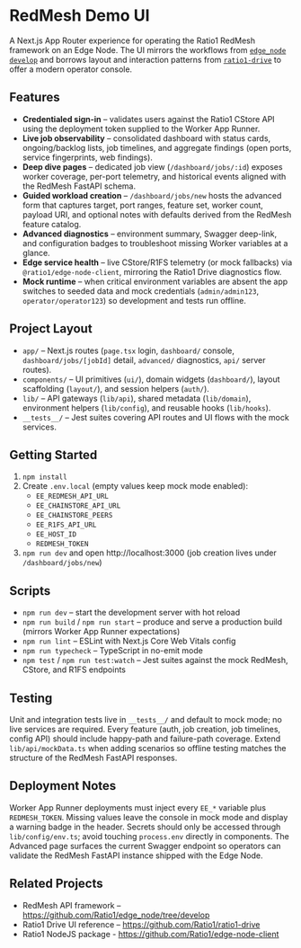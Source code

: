 # RedMesh Demo UI

A Next.js App Router experience for operating the Ratio1 RedMesh framework on an Edge Node. The UI mirrors the workflows from [`edge_node` `develop`](https://github.com/Ratio1/edge_node/tree/develop) and borrows layout and interaction patterns from [`ratio1-drive`](https://github.com/Ratio1/ratio1-drive) to offer a modern operator console.

## Features
- **Credentialed sign-in** – validates users against the Ratio1 CStore API using the deployment token supplied to the Worker App Runner.
- **Live job observability** – consolidated dashboard with status cards, ongoing/backlog lists, job timelines, and aggregate findings (open ports, service fingerprints, web findings).
- **Deep dive pages** – dedicated job view (`/dashboard/jobs/:id`) exposes worker coverage, per-port telemetry, and historical events aligned with the RedMesh FastAPI schema.
- **Guided workload creation** – `/dashboard/jobs/new` hosts the advanced form that captures target, port ranges, feature set, worker count, payload URI, and optional notes with defaults derived from the RedMesh feature catalog.
- **Advanced diagnostics** – environment summary, Swagger deep-link, and configuration badges to troubleshoot missing Worker variables at a glance.
- **Edge service health** – live CStore/R1FS telemetry (or mock fallbacks) via `@ratio1/edge-node-client`, mirroring the Ratio1 Drive diagnostics flow.
- **Mock runtime** – when critical environment variables are absent the app switches to seeded data and mock credentials (`admin/admin123`, `operator/operator123`) so development and tests run offline.

## Project Layout
- `app/` – Next.js routes (`page.tsx` login, `dashboard/` console, `dashboard/jobs/[jobId]` detail, `advanced/` diagnostics, `api/` server routes).
- `components/` – UI primitives (`ui/`), domain widgets (`dashboard/`), layout scaffolding (`layout/`), and session helpers (`auth/`).
- `lib/` – API gateways (`lib/api`), shared metadata (`lib/domain`), environment helpers (`lib/config`), and reusable hooks (`lib/hooks`).
- `__tests__/` – Jest suites covering API routes and UI flows with the mock services.

## Getting Started
1. `npm install`
2. Create `.env.local` (empty values keep mock mode enabled):
   - `EE_REDMESH_API_URL`
   - `EE_CHAINSTORE_API_URL`
   - `EE_CHAINSTORE_PEERS`
   - `EE_R1FS_API_URL`
   - `EE_HOST_ID`
   - `REDMESH_TOKEN`
3. `npm run dev` and open http://localhost:3000 (job creation lives under `/dashboard/jobs/new`)

## Scripts
- `npm run dev` – start the development server with hot reload
- `npm run build` / `npm run start` – produce and serve a production build (mirrors Worker App Runner expectations)
- `npm run lint` – ESLint with Next.js Core Web Vitals config
- `npm run typecheck` – TypeScript in no-emit mode
- `npm test` / `npm run test:watch` – Jest suites against the mock RedMesh, CStore, and R1FS endpoints

## Testing
Unit and integration tests live in `__tests__/` and default to mock mode; no live services are required. Every feature (auth, job creation, job timelines, config API) should include happy-path and failure-path coverage. Extend `lib/api/mockData.ts` when adding scenarios so offline testing matches the structure of the RedMesh FastAPI responses.

## Deployment Notes
Worker App Runner deployments must inject every `EE_*` variable plus `REDMESH_TOKEN`. Missing values leave the console in mock mode and display a warning badge in the header. Secrets should only be accessed through `lib/config/env.ts`; avoid touching `process.env` directly in components. The Advanced page surfaces the current Swagger endpoint so operators can validate the RedMesh FastAPI instance shipped with the Edge Node.

## Related Projects
- RedMesh API framework – https://github.com/Ratio1/edge_node/tree/develop
- Ratio1 Drive UI reference – https://github.com/Ratio1/ratio1-drive
- Ratio1 NodeJS package - https://github.com/Ratio1/edge-node-client
